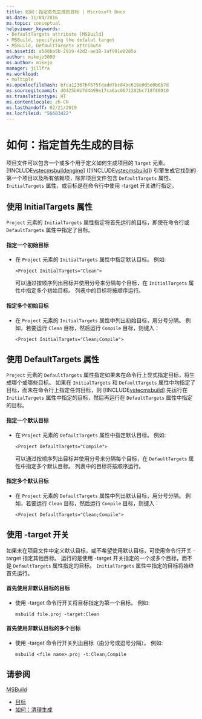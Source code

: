 ```yaml
---
title: 如何：指定首先生成的目标 | Microsoft Docs
ms.date: 11/04/2016
ms.topic: conceptual
helpviewer_keywords:
- DefaultTargets attribute [MSBuild]
- MSBuild, specifying the defalut target
- MSBuild, DefaultTargets attribute
ms.assetid: a580ba5b-2919-42d2-ae38-1af991e0205a
author: mikejo5000
ms.author: mikejo
manager: jillfra
ms.workload:
- multiple
ms.openlocfilehash: bfca12367bf675fdadd7bc84bc616e0d5e0b6b7d
ms.sourcegitcommit: d0425b6b7d4b99e17ca6ac0671282bc718f80910
ms.translationtype: HT
ms.contentlocale: zh-CN
ms.lasthandoff: 02/21/2019
ms.locfileid: "56603422"
---
```

# <a name="how-to-specify-which-target-to-build-first"></a>如何：指定首先生成的目标
项目文件可以包含一个或多个用于定义如何生成项目的 `Target` 元素。 [!INCLUDE[vstecmsbuildengine](../msbuild/includes/vstecmsbuildengine_md.md)] ([!INCLUDE[vstecmsbuild](../extensibility/internals/includes/vstecmsbuild_md.md)]) 引擎生成它找到的第一个项目以及所有依赖项，除非项目文件包含 `DefaultTargets` 属性、`InitialTargets` 属性，或目标是在命令行中使用 -target 开关进行指定。

## <a name="use-the-initialtargets-attribute"></a>使用 InitialTargets 属性
 `Project` 元素的 `InitialTargets` 属性指定将首先运行的目标，即使在命令行或 `DefaultTargets` 属性中指定了目标。

#### <a name="to-specify-one-initial-target"></a>指定一个初始目标

- 在 `Project` 元素的 `InitialTargets` 属性中指定默认目标。 例如:

   `<Project InitialTargets="Clean">`

  可以通过按顺序列出目标并使用分号来分隔每个目标，在 `InitialTargets` 属性中指定多个初始目标。 列表中的目标将按顺序运行。

#### <a name="to-specify-more-than-one-initial-target"></a>指定多个初始目标

-   在 `Project` 元素的 `InitialTargets` 属性中列出初始目标，用分号分隔。 例如，若要运行 `Clean` 目标，然后运行 `Compile` 目标，则键入：

     `<Project InitialTargets="Clean;Compile">`

## <a name="use-the-defaulttargets-attribute"></a>使用 DefaultTargets 属性
 `Project` 元素的 `DefaultTargets` 属性指定如果未在命令行上显式指定目标，将生成哪个或哪些目标。 如果在 `InitialTargets` 和 `DefaultTargets` 属性中均指定了目标，而未在命令行上指定任何目标，则 [!INCLUDE[vstecmsbuild](../extensibility/internals/includes/vstecmsbuild_md.md)] 先运行在 `InitialTargets` 属性中指定的目标，然后再运行在 `DefaultTargets` 属性中指定的目标。

#### <a name="to-specify-one-default-target"></a>指定一个默认目标

- 在 `Project` 元素的 `DefaultTargets` 属性中指定默认目标。 例如:

   `<Project DefaultTargets="Compile">`

  可以通过按顺序列出目标并使用分号来分隔每个目标，在 `DefaultTargets` 属性中指定多个默认目标。 列表中的目标将按顺序运行。

#### <a name="to-specify-more-than-one-default-target"></a>指定多个默认目标

-   在 `Project` 元素的 `DefaultTargets` 属性中列出默认目标，用分号分隔。 例如，若要运行 `Clean` 目标，然后运行 `Compile` 目标，则键入：

     `<Project DefaultTargets="Clean;Compile">`

## <a name="use-the--target-switch"></a>使用 -target 开关
 如果未在项目文件中定义默认目标，或不希望使用默认目标，可使用命令行开关 -target 指定其他目标。 运行的是使用 -target 开关指定的一个或多个目标，而不是 `DefaultTargets` 属性指定的目标。 `InitialTargets` 属性中指定的目标将始终首先运行。


#### <a name="to-use-a-target-other-than-the-default-target-first"></a>首先使用非默认目标的目标

-   使用 -target 命令行开关将目标指定为第一个目标。 例如:

     `msbuild file.proj -target:Clean`

#### <a name="to-use-several-targets-other-than-the-default-targets-first"></a>首先使用非默认目标的多个目标

-   使用 -target 命令行开关列出目标（由分号或逗号分隔）。 例如:

     `msbuild <file name>.proj -t:Clean;Compile`

## <a name="see-also"></a>请参阅
  [MSBuild](../msbuild/msbuild.md)
- [目标](../msbuild/msbuild-targets.md)
- [如何：清理生成](../msbuild/how-to-clean-a-build.md)
